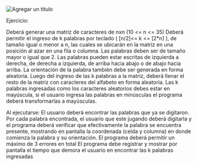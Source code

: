 
![Agregar un título](https://user-images.githubusercontent.com/117865649/219290455-d8290e3f-e321-4ca7-b42b-ea8286c6e986.png)


   Ejercicio:

Deberá generar una matriz de caracteres de nxn (10 <= n <= 35)
Deberá permitir el ingreso de k palabras por teclado ( [n/2]<= k <= [2*n] ), de tamaño igual o menor a n, las cuales se ubicarán en la matriz en una posición al azar en una fila o columna. Las palabras deben ser de tamaño mayor o igual que 2. Las palabras pueden estar escritas de izquierda a derecha, de derecha a izquierda, de arriba hacia abajo o de abajo hacia arriba. La orientación de la palabra también debe ser generada en forma aleatoria.
Luego del ingreso de las k palabras a la matriz, deberá llenar el resto de la matriz con caracteres del alfabeto en forma aleatoria.
Las k palabras ingresadas como los caracteres aleatorios debes estar en mayúscula, si el usuario ingresa las palabras en minúsculas el programa deberá transformarlas a mayúsculas.

   Al ejecutarse:
El usuario deberá encontrar las palabras que ya se digitaron. Por cada palabra encontrada, el usuario que este jugando deberá digitarla y el programa deberá verificar que efectivamente la palabra se encuentra presente, mostrando en pantalla la coordenada (celda y columna) en donde comienza la palabra y su orientación.
El programa deberá permitir un máximo de 3 errores en total
El programa debe registrar y mostrar por pantalla el tiempo que demora el usuario en encontrar las k palabras ingresadas
